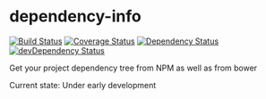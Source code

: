 # dependency-info 
[![Build Status](https://travis-ci.org/dmarchena/dependency-info.svg?branch=master)](https://travis-ci.org/dmarchena/dependency-info)
[![Coverage Status](https://coveralls.io/repos/dmarchena/dependency-info/badge.svg?branch=master)](https://coveralls.io/r/dmarchena/dependency-info?branch=master)
[![Dependency Status](https://david-dm.org/dmarchena/dependency-info.svg)](https://david-dm.org/dmarchena/dependency-info)
[![devDependency Status](https://david-dm.org/dmarchena/dependency-info/dev-status.svg)](https://david-dm.org/dmarchena/dependency-info#info=devDependencies)

Get your project dependency tree from NPM as well as from bower

Current state: Under early development

